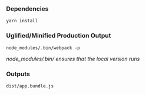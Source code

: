 ### Dependencies
```
yarn install
```

### Uglified/Minified Production Output
```
node_modules/.bin/webpack -p
```
*node_modules/.bin/ ensures that the local version runs*

### Outputs
```
dist/app.bundle.js
```
